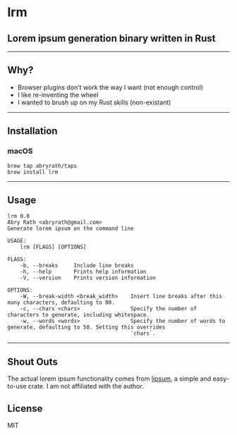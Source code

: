 # lrm
## Lorem ipsum generation binary written in Rust
---
## Why?
* Browser plugins don't work the way I want (not enough control)
* I like re-inventing the wheel
* I wanted to brush up on my Rust skills (non-existant)
---
## Installation

### macOS
```
brew tap abryrath/taps
brew install lrm
```

---
## Usage

```
lrm 0.0
Abry Rath <abryrath@gmail.com>
Generate lorem ipsum on the command line

USAGE:
    lrm [FLAGS] [OPTIONS]

FLAGS:
    -b, --breaks     Include line breaks
    -h, --help       Prints help information
    -V, --version    Prints version information

OPTIONS:
    -W, --break-width <break_width>    Insert line breaks after this many characters, defaulting to 80.
    -c, --chars <chars>                Specify the number of characters to generate, including whitespace.
    -w, --words <words>                Specify the number of words to generate, defaulting to 50. Setting this overrides
                                       `chars`.

```

---
## Shout Outs
The actual lorem ipsum functionality comes from [lipsum](https://docs.rs/lipsum/0.6.0/lipsum/index.html), a simple and easy-to-use crate. I am not affiliated with the author.

## License
MIT
